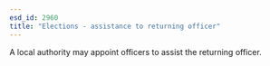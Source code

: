 ```yaml
---
esd_id: 2960
title: "Elections - assistance to returning officer"
---
```


A local authority may appoint officers to assist the returning officer.

